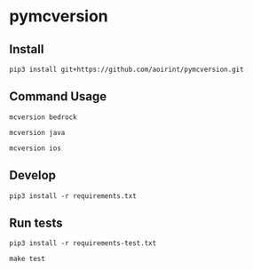 # pymcversion

## Install

```shell
pip3 install git+https://github.com/aoirint/pymcversion.git
```

## Command Usage

```shell
mcversion bedrock

mcversion java

mcversion ios
```

## Develop

```shell
pip3 install -r requirements.txt
```

## Run tests

```shell
pip3 install -r requirements-test.txt

make test
```
